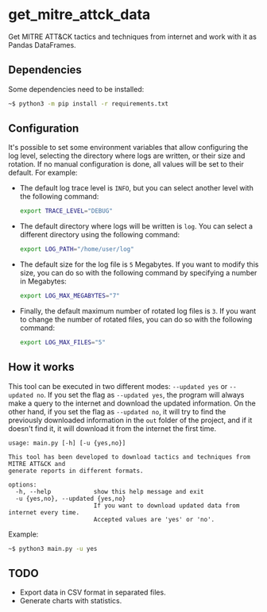 # get_mitre_attck_data
Get MITRE ATT&CK tactics and techniques from internet and work with it as Pandas DataFrames.

## Dependencies
Some dependencies need to be installed:

```bash
~$ python3 -m pip install -r requirements.txt
```

## Configuration
It's possible to set some environment variables that allow configuring the log level, selecting the directory where logs are written, or their size and rotation. If no manual configuration is done, all values will be set to their default. For example:

- The default log trace level is `INFO`, but you can select another level with the following command:
    ```bash
    export TRACE_LEVEL="DEBUG"
    ```
- The default directory where logs will be written is `log`. You can select a different directory using the following command:
    ```bash
    export LOG_PATH="/home/user/log"
    ```

- The default size for the log file is `5` Megabytes. If you want to modify this size, you can do so with the following command by specifying a number in Megabytes:
    ```bash
    export LOG_MAX_MEGABYTES="7"
    ```

- Finally, the default maximum number of rotated log files is `3`. If you want to change the number of rotated files, you can do so with the following command:
    ```bash
    export LOG_MAX_FILES="5"
    ```

## How it works
This tool can be executed in two different modes: `--updated yes` or `--updated no`. If you set the flag as `--updated yes`, the program will always make a query to the internet and download the updated information. On the other hand, if you set the flag as `--updated no`, it will try to find the previously downloaded information in the `out` folder of the project, and if it doesn't find it, it will download it from the internet the first time.

```commandline
usage: main.py [-h] [-u {yes,no}]

This tool has been developed to download tactics and techniques from MITRE ATT&CK and 
generate reports in different formats.

options:
  -h, --help            show this help message and exit
  -u {yes,no}, --updated {yes,no}
                        If you want to download updated data from internet every time.
                        Accepted values are 'yes' or 'no'.
```
Example:
```bash
~$ python3 main.py -u yes
```

## TODO
* Export data in CSV format in separated files.
* Generate charts with statistics.
